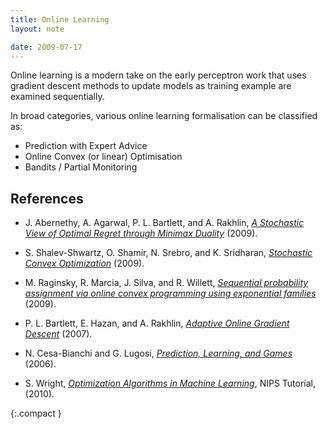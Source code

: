 ```yaml
---
title: Online Learning
layout: note

date: 2009-07-17
---
```

Online learning is a modern take on the early perceptron work that uses gradient descent methods to update models as training example are examined sequentially.

In broad categories, various online learning formalisation can be classified as:

- Prediction with Expert Advice
- Online Convex (or linear) Optimisation
- Bandits / Partial Monitoring

References
----------

* J. Abernethy, A. Agarwal, P. L. Bartlett, and A. Rakhlin,  _[A Stochastic View of Optimal Regret through Minimax Duality](http://arxiv.org/abs/0903.5328)_ (2009).

* S. Shalev-Shwartz, O. Shamir, N. Srebro, and K. Sridharan,  _[Stochastic Convex Optimization](http://eprints.pascal-network.org/archive/00005408/01/2009_COLT_ShalShamSreSri.pdf)_ (2009).

* M. Raginsky, R. Marcia, J. Silva, and R. Willett,  _[Sequential probability assignment via online convex programming using exponential families](http://people.ee.duke.edu/~maxim/pubs/raginsky_marcia_silva_willett_ISIT09.pdf)_ (2009).

* P. L. Bartlett, E. Hazan, and A. Rakhlin,  _[Adaptive Online Gradient Descent](http://dblp.uni-trier.de/rec/bibtex/conf/nips/BartlettHR07)_ (2007).

* N. Cesa-Bianchi and G. Lugosi,  _[Prediction, Learning, and Games](http://books.google.com/books?id=zDnRBlazhfYC&dq=Prediction+Learning+and+games&printsec=frontcover&source=bn&hl=en&ei=BQxgSt-eJqCQ6APL85WXCw&sa=X&oi=book_result&ct=result&resnum=4)_ (2006).

* S. Wright, _[Optimization Algorithms in Machine Learning](http://pages.cs.wisc.edu/~swright/nips2010/sjw-nips10.pdf)_, NIPS Tutorial, (2010).

{:.compact }